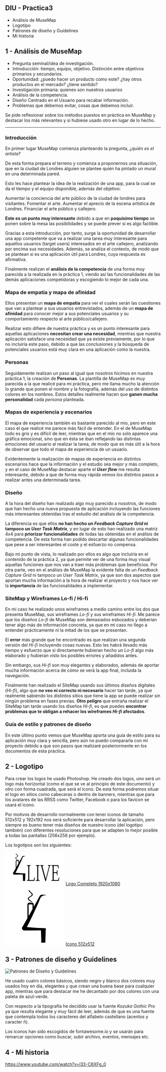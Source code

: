 ## DIU - Practica3


- Análisis de MuseMap
- Logotipo
- Patrones de diseño y Guidelines
- Mi historia


1 - Análisis de MuseMap
----------------
<ul>
<li>Pregunta seminal/idea de investigación.</li>
<li>Introducción: tiempo, equipo, objetivo. Distinción entre objetivos primarios y secundarios.</li>
<li>Oportunidad: ¿puedo hacer un producto como este? ¿hay otros productos en el mercado? ¿tiene sentido?</li>
<li>Investigación primaria: quienes son nuestros usuarios</li>
<li>Análisis de la competencia.</li>
<li>Diseño Centrado en el Usuario para recabar información.</li>
<li>Problemas que debemos evitar, cosas que debemos incluir.</li>
</ul>

Se pide reflexionar sobre los métodos puestos en práctica en MuseMap y destacar los más relevantes y si hubiese usado otro en lugar de lo hecho.

----------------------------------

### Introducción

En primer lugar MuseMap comienza planteando la pregunta, <em>¿quién es el artista?</em>

De esta forma prepara el terreno y comienza a proponernos una situación, que en la ciudad de Londres alguien se plantee quién ha pintado un mural en una determinada pared.

Esto les hace plantear la idea de la realización de una app, para la cual se da el tiempo y el equipo disponible, además del objetivo:

Aumentar la conciencia del arte público de la ciudad de londres para visitantes.
Fomentar el arte.
Aumentar el aprecio de la escena artística de Londres.
Financiar el arte público y callejero.

<strong>Este es un punto muy interesante</strong> debido a que en <strong>poquísimo tiempo</strong> se ponen sobre la mesa las posibilidades y se puede prever si es algo factible.

Gracias a esta introducción, por tanto, surge la oportunidad de desarrollar una app competente que va a realizar una tarea muy interesante para aquellos usuarios (target users) interesados en el arte callejero, analizando por encima sus necesidades. Además, se analiza el contexto, de modo que se plantean si es una aplicación útil para Londres, cuya respuesta es afirmativa.

Finalmente realizan el <strong>análisis de la competencia</strong> de una forma muy parecida a la realizada en la práctica 1, viendo así las funcionalidades de las demás aplicaciones competidoras y escogiendo lo mejor de cada una.

### Mapa de empatía y mapa de afinidad

Ellos presentan un <strong>mapa de empatía</strong> para ver el cuales serán las cuestiones que van a plantear a sus usuarios entrevistados, además de un <strong>mapa de afinidad</strong> para conocer mejor a sus potenciales usuarios y su comportamiento respecto al arte público/callejero.

Realizar esto difiere de nuestra práctica y es un punto interesante para aquellas aplicaciones <strong>necesitan crear una necesidad</strong>, mientras que nuestra aplicación satisface una necesidad que ya existe previamente, por lo que no incluiría este paso, debido a que las conclusiones y la búsqueda de potenciales usuarios está muy clara en una aplicación como la nuestra.


### Personas

Seguidamente realizan un paso al igual que nosotros hicimos en nuestra práctica 1, la creación de <strong>Personas</strong>. La plantilla de MuseMap es muy parecida a la que realicé para mi práctica, pero me llama mucho la atención lo grande que ponen el nombre y la fotografía, además del uso de distintos colores en los nombres. Estos detalles realmente hacen que <strong>ganen mucha personalidad</strong> cada <em>persona</em> planteada.



### Mapas de experiencia y escenarios

El mapa de experiencia también es bastante parecido al mío, pero en este caso el que realicé me parece más fácil de entender. En el de MuseMap todo es gris y es difícil de leer, mientras que en el mío no solo aparece una gráfica emocional, sino que en ésta se iban reflejando las distintas emociones del usuario al realizar la tarea, de modo que es más útil a la hora de observar que todo el mapa de experiencia de un usuario.

Evidentemente la realización de mapas de experiencia en distintos escenarios hace que la información y el estudio sea mejor y más completo, y en el caso de MuseMap destacar aparte el <strong><em>User flow</em></strong> me resulta interesante, debido a que de forma muy rápida vemos los distintos pasos a realizar antes una determinada tarea.


### Diseño

A la hora del diseño han realizado algo muy parecido a nosotros, de modo que han hecho una nueva propuesta de aplicación incluyendo las funciones más interesantes obtenidas tras el estudio del análisis de la competencia.


La diferencia es que ellos <strong>no han hecho un <em>Feedback Capture Grid</em> ni tampoco un <em>User Task Matrix</em></strong>, y en lugar de esto han realizado una matriz 4x4 para <strong>priorizar funcionalidades</strong> de todas las obtenidas en el análisis de competencia. De esta forma han podido descartar algunas funcionalidades que pese a ser interesantes el coste y el esfuerzo no compensa.

Bajo mi punto de vista, lo realizado por ellos es algo que incluiría en el contenido de la práctica 2, ya que permite ver de una forma muy visual aquellas funciones que nos van a traer más problemas que beneficios. Por otra parte, veo en el análisis de MuseMap la evidente falta de un <em>Feedback Capture Grid</em> ni tampoco un <em>User Task Matrix</em>, ya que son dos aspectos que aportan mucha información a la hora de realizar el proyecto y nos hace ver la <strong>importancia</strong> de las funcionalidades a implementar.


### SiteMap y Wireframes Lo-fi / Hi-fi

En mi caso he realizado unos wireframes a medio camino entre los dos que presenta MuseMap, sus wireframes <em>Lo-fi</em> y sus wireframes <em>Hi-fi</em>. Me parece que los diseños <em>Lo-fi</em> de MuseMap son demasiados esbozados y deberían tener algo más de información concreta, ya que en mi caso no llego a entender prácticamente ni la mitad de los que se presentan.

El <strong>error</strong> más grande que he encontrado es que realizan una segunda versión del <em>Hi-fi</em> incluyendo cosas nuevas. Esto les habrá llevado más tiempo y esfuerzo que si directamente hubieran hecho un <em>Lo-fi</em> algo más elaborado y hubieran visto los posibles errores y añadidos antes.

Sin embargo, sus <em>Hi-fi</em> son muy elegantes y elaborados, además de aportar mucha información acerca de cómo se verá la app final, incluida la navegación.

Finalmente han realizado el SiteMap usando sus últimos diseños digitales (<em>Hi-fi</em>), algo que <strong>no veo ni correcto ni necesario</strong> hacer tan tarde, ya que realmente sabiendo los distintos sitios que tiene la app se puede realizar sin ningún problema en fases previas. <strong>Otro peligro</strong> que entraña realizar el SiteMap tan tarde usando los diseños <em>Hi-fi</em>, es que puedes <strong>encontrar problemas que te obligan a rehacer los wireframes <em>Hi-fi</em> afectados</strong>.


### Guía de estilo y patrones de diseño

En este último punto vemos que MuseMap aporta una guía de estilo para su aplicación muy clara y sencilla, pero aún no puedo compararla con mi proyecto debido a que son pasos que realizaré posteriormente en los documentos de esta práctica.




2 - Logotipo
----------------

Para crear los logos he usado Photoshop. He creado dos logos, uno será un logo más horizontal (como el que se ve al principio de este documento) y otro con forma cuadrada, que será el icono. De esta forma podremos situar el logo en sitios como cabeceras o dentro de banners, mientras que para los avatares de las RRSS como Twitter, Facebook o para los favicon se usará el icono.

Por motivos de desarrollo normalmente con tener iconos de tamaño 512x512 y 192x192 nos será suficiente para desarrollar la aplicación, pero siempre es bueno tener más diseños de nuestro icono (del logotipo también) con diferentes resoluciones para que se adapten lo mejor posible a todas las pantallas (256x256 por ejemplo).

Los logotipos son los siguientes:

![Logo Completo 192x108](https://github.com/Jovalga/DIU20/blob/master/Logos/Logo_Completo_192x108.png "Logo Completo 192x108")
[Logo Completo 1920x1080](https://github.com/Jovalga/DIU20/blob/master/Logos/Logo_completo.png "Logo Completo 1920x1080")
![Icono 192x192](https://github.com/Jovalga/DIU20/blob/master/Logos/Icono_192x192.png "Icono 192x192")
[Icono 512x512](https://github.com/Jovalga/DIU20/blob/master/Logos/Icono_512x512.png "Icono 512x512")




3 - Patrones de diseño y Guidelines
----------------

![Patrones de Diseño y Guidelines](https://github.com/Jovalga/DIU20/blob/master/P3/Patrones%20de%20dise%C3%B1o%20y%20Guidelines.jpg "Patrones de Diseño y Guidelines")

He usado cuatro colores básicos, siendo negro y blanco dos colores muy usados hoy en día, elegantes y que crean una buena base para cualquier app, mientras que para destacar me he decantado por dos colores con una paleta de azul-verde.

Con respecto a la tipografía he decidido usar la fuente <em>Kozuka Gothic Pro</em> ya que resulta elegante y muy fácil de leer, además de que es una fuente que contempla todos los caracteres del alfabeto castellano (acentos y caracter ñ).

Los iconos han sido escogidos de fontawesome.io y se usarán para remarcar opciones como buscar, subir archivo, eventos, mensajes etc.



4 - Mi historia
----------------
https://www.youtube.com/watch?v=l33-C6XFg_0

